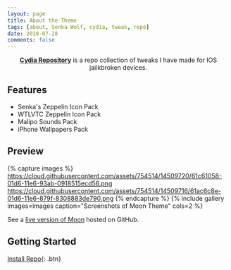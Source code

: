 ```yaml
---
layout: page
title: About the Theme
tags: [about, Senka Wolf, cydia, tweak, repo]
date: 2018-07-28
comments: false
---
```

    
<center><a href="https://senkawolf.github.io/repo"><b>Cydia Repository</b></a> is a repo collection of tweaks I have made for IOS jailkbroken devices.</center>

## Features
* Senka's Zeppelin Icon Pack
* WTLVTC Zeppelin Icon Pack
* Malipo Sounds Pack
* iPhone Wallpapers Pack


## Preview

{% capture images %}
    https://cloud.githubusercontent.com/assets/754514/14509720/61c61058-01d6-11e6-93ab-0918515ecd56.png
    https://cloud.githubusercontent.com/assets/754514/14509716/61ac6c8e-01d6-11e6-879f-8308883de790.png
{% endcapture %}
{% include gallery images=images caption="Screenshots of Moon Theme" cols=2 %}

See a [live version of Moon](http://taylantatli.github.io/Moon) hosted on GitHub.

## Getting Started
      
[Install Repo](cydia://url/https://cydia.saurik.com/api/share#?source=https://senkawolf.github.io/repo){: .btn}
